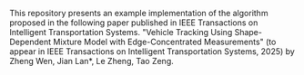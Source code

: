 This repository presents an example implementation of the algorithm proposed in the following paper published in IEEE Transactions on Intelligent Transportation Systems.
"Vehicle Tracking Using Shape-Dependent Mixture Model with Edge-Concentrated Measurements" (to appear in IEEE Transactions on Intelligent Transportation Systems, 2025) by Zheng Wen, Jian Lan*, Le Zheng, Tao Zeng.
